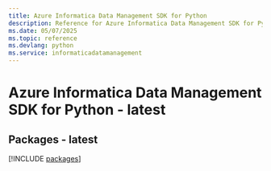```yaml
---
title: Azure Informatica Data Management SDK for Python
description: Reference for Azure Informatica Data Management SDK for Python
ms.date: 05/07/2025
ms.topic: reference
ms.devlang: python
ms.service: informaticadatamanagement
---
```

# Azure Informatica Data Management SDK for Python - latest
## Packages - latest
[!INCLUDE [packages](informatica-data-management-index.md)]